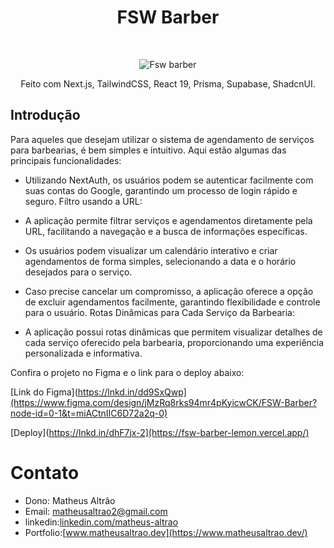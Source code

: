 <h1 align="center"> FSW Barber </h1> <br>
<p align="center">
    <img src="https://i.pinimg.com/originals/a3/9b/b8/a39bb845d97390d025eca52647b88341.png" alt="Fsw barber">
</p>

<p align="center">
 Feito com Next.js, TailwindCSS, React 19, Prisma, Supabase, ShadcnUI.
</p>


## Introdução

Para aqueles que desejam utilizar o sistema de agendamento de serviços para barbearias, é bem simples e intuitivo. Aqui estão algumas das principais funcionalidades:

- Utilizando NextAuth, os usuários podem se autenticar facilmente com suas contas do Google, garantindo um processo de login rápido e seguro.
Filtro usando a URL:

- A aplicação permite filtrar serviços e agendamentos diretamente pela URL, facilitando a navegação e a busca de informações específicas.

- Os usuários podem visualizar um calendário interativo e criar agendamentos de forma simples, selecionando a data e o horário desejados para o serviço.

- Caso precise cancelar um compromisso, a aplicação oferece a opção de excluir agendamentos facilmente, garantindo flexibilidade e controle para o usuário.
Rotas Dinâmicas para Cada Serviço da Barbearia:

- A aplicação possui rotas dinâmicas que permitem visualizar detalhes de cada serviço oferecido pela barbearia, proporcionando uma experiência personalizada e informativa.


Confira o projeto no Figma e o link para o deploy abaixo:



[Link do Figma](https://lnkd.in/dd9SxQwp](https://www.figma.com/design/jMzRq8rks94mr4pKyicwCK/FSW-Barber?node-id=0-1&t=miACtnIIC6D72a2q-0)

[Deploy](https://lnkd.in/dhF7jx-2](https://fsw-barber-lemon.vercel.app/)


# Contato

- Dono: Matheus Altrão
- Email: matheusaltrao2@gmail.com
- linkedin:[linkedin.com/matheus-altrao](https://www.linkedin.com/in/matheus-altrao/)
- Portfolio:[www.matheusaltrao.dev](https://www.matheusaltrao.dev/)
